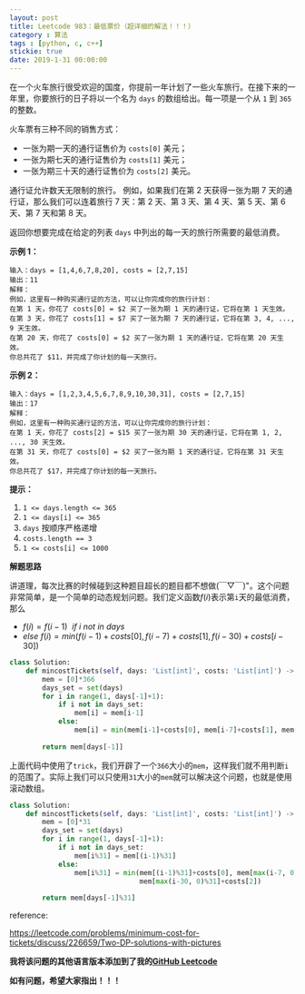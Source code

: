 ```yaml
---
layout: post
title: Leetcode 983：最低票价（超详细的解法！！！）
category : 算法
tags : [python, c, c++]
stickie: true
date: 2019-1-31 00:00:00
---
```


在一个火车旅行很受欢迎的国度，你提前一年计划了一些火车旅行。在接下来的一年里，你要旅行的日子将以一个名为 `days` 的数组给出。每一项是一个从 `1` 到 `365` 的整数。

火车票有三种不同的销售方式：

- 一张为期一天的通行证售价为 `costs[0]` 美元；
- 一张为期七天的通行证售价为 `costs[1]` 美元；
- 一张为期三十天的通行证售价为 `costs[2]` 美元。

通行证允许数天无限制的旅行。 例如，如果我们在第 2 天获得一张为期 7 天的通行证，那么我们可以连着旅行 7 天：第 2 天、第 3 天、第 4 天、第 5 天、第 6 天、第 7 天和第 8 天。

返回你想要完成在给定的列表 `days` 中列出的每一天的旅行所需要的最低消费。

**示例 1：**

```
输入：days = [1,4,6,7,8,20], costs = [2,7,15]
输出：11
解释： 
例如，这里有一种购买通行证的方法，可以让你完成你的旅行计划：
在第 1 天，你花了 costs[0] = $2 买了一张为期 1 天的通行证，它将在第 1 天生效。
在第 3 天，你花了 costs[1] = $7 买了一张为期 7 天的通行证，它将在第 3, 4, ..., 9 天生效。
在第 20 天，你花了 costs[0] = $2 买了一张为期 1 天的通行证，它将在第 20 天生效。
你总共花了 $11，并完成了你计划的每一天旅行。
```

**示例 2：**

```
输入：days = [1,2,3,4,5,6,7,8,9,10,30,31], costs = [2,7,15]
输出：17
解释：
例如，这里有一种购买通行证的方法，可以让你完成你的旅行计划： 
在第 1 天，你花了 costs[2] = $15 买了一张为期 30 天的通行证，它将在第 1, 2, ..., 30 天生效。
在第 31 天，你花了 costs[0] = $2 买了一张为期 1 天的通行证，它将在第 31 天生效。 
你总共花了 $17，并完成了你计划的每一天旅行。
```

**提示：**

1. `1 <= days.length <= 365`
2. `1 <= days[i] <= 365`
3. `days` 按顺序严格递增
4. `costs.length == 3`
5. `1 <= costs[i] <= 1000`

**解题思路**

讲道理，每次比赛的时候碰到这种题目超长的题目都不想做(￣▽￣)"。这个问题非常简单，是一个简单的动态规划问题。我们定义函数$f(i)$表示第`i`天的最低消费，那么

- $f(i)=f(i-1) \ \ if \ i \ not \ in\ days$
- $else\ f(i)=min(f(i-1)+costs[0],f(i-7)+costs[1],f(i-30)+costs[i-30])$

```python
class Solution:
    def mincostTickets(self, days: 'List[int]', costs: 'List[int]') -> 'int':
        mem = [0]*366
        days_set = set(days)
        for i in range(1, days[-1]+1):
            if i not in days_set:
                mem[i] = mem[i-1]
            else:
                mem[i] = min(mem[i-1]+costs[0], mem[i-7]+costs[1], mem[i-30]+costs[2])
                
        return mem[days[-1]]
```

上面代码中使用了`trick`，我们开辟了一个`366`大小的`mem`，这样我们就不用判断`i`的范围了。实际上我们可以只使用`31`大小的`mem`就可以解决这个问题，也就是使用滚动数组。

```python
class Solution:
    def mincostTickets(self, days: 'List[int]', costs: 'List[int]') -> 'int':
        mem = [0]*31
        days_set = set(days)
        for i in range(1, days[-1]+1):
            if i not in days_set:
                mem[i%31] = mem[(i-1)%31]
            else:
                mem[i%31] = min(mem[(i-1)%31]+costs[0], mem[max(i-7, 0)%31]+costs[1],\
                                mem[max(i-30, 0)%31]+costs[2])
                
        return mem[days[-1]%31]
```

reference:

https://leetcode.com/problems/minimum-cost-for-tickets/discuss/226659/Two-DP-solutions-with-pictures

**我将该问题的其他语言版本添加到了我的[GitHub Leetcode](https://github.com/luliyucoordinate/Leetcode)**

**如有问题，希望大家指出！！！**